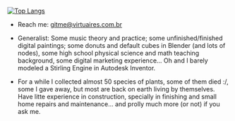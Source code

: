 [![Top Langs](https://github-readme-stats.vercel.app/api/top-langs/?username=vasfvitor&size_weight=0.5&hide=css,scss,html,javascript&count_weight=0.5&theme=transparent&hide_progress=true&langs_count=6&card_width=350)](https://github.com/anuraghazra/github-readme-stats)

- Reach me: gitme@virtuaires.com.br

- Generalist: Some music theory and practice; some unfinished/finished digital paintings; some donuts and default cubes in Blender (and lots of nodes), some high school physical science and math teaching background, some digital marketing experience... Oh and I barely modeled a Stirling Engine in Autodesk Inventor.
- For a while I collected almost 50 species of plants, some of them died :/, some I gave away, but most are back on earth living by themselves. Have litte experience in construction, specially in finishing and small home repairs and maintenance... and prolly much more (or not) if you ask me.
